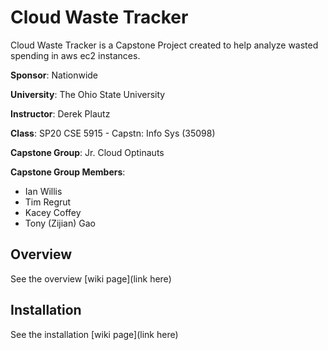 # Cloud Waste Tracker

Cloud Waste Tracker is a Capstone Project created to help analyze wasted spending in aws ec2 instances.

**Sponsor**: Nationwide

**University**: The Ohio State University

**Instructor**: Derek Plautz 

**Class**: SP20 CSE 5915 - Capstn: Info Sys (35098)

**Capstone Group**: Jr. Cloud Optinauts

**Capstone Group Members**:
- Ian Willis
- Tim Regrut
- Kacey Coffey
- Tony (Zijian) Gao

## Overview

See the overview [wiki page](link here)

## Installation

See the installation [wiki page](link here)